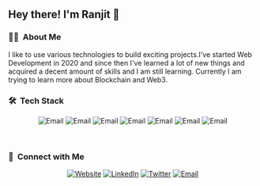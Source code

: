 <h2> Hey there! I'm Ranjit 👋</h2>
<h3> 🧑‍💻 &nbsp;About Me </h3>
I like to use various technologies to build exciting projects.I've started Web Development in 2020 and since then I've learned a lot of new things and acquired a decent amount of skills and I am still learning. Currently I am trying to learn more about Blockchain and Web3.

<h3> 🛠 &nbsp;Tech Stack</h3>
<p align="center">
<img alt="Email" src="https://img.shields.io/badge/next%20js-000000?style=for-the-badge&logo=nextdotjs&logoColor=white">
<img alt="Email" src="https://img.shields.io/badge/React-20232A?style=for-the-badge&logo=react&logoColor=61DAFB">
<img alt="Email" src="https://img.shields.io/badge/Redux-593D88?style=for-the-badge&logo=redux&logoColor=white">
<img alt="Email" src="https://img.shields.io/badge/Tailwind_CSS-38B2AC?style=for-the-badge&logo=tailwind-css&logoColor=white">
<img alt="Email" src="https://img.shields.io/badge/Node%20js-339933?style=for-the-badge&logo=nodedotjs&logoColor=white">
<img alt="Email" src="https://img.shields.io/badge/Prisma-3982CE?style=for-the-badge&logo=Prisma&logoColor=white">
<img alt="Email" src="https://img.shields.io/badge/MongoDB-4EA94B?style=for-the-badge&logo=mongodb&logoColor=white">
</p>

<br/>
<h3> 🤝 &nbsp;Connect with Me </h3>

<p align="center">
<a href="https://ranjitkalita.netlify.app/" target="_blank" ><img alt="Website" src="https://img.shields.io/badge/website-000000?style=for-the-badge&logo=About.me&logoColor=white"></a>
<a href="https://www.linkedin.com/in/ranjit-kalita-a5316b167/" target="_blank"><img alt="LinkedIn" src="https://img.shields.io/badge/LinkedIn-0077B5?style=for-the-badge&logo=linkedin&logoColor=white"></a>
<a href="https://twitter.com/ranjitkalita5o5/" target="_blank"><img alt="Twitter" src="https://img.shields.io/badge/Twitter-1DA1F2?style=for-the-badge&logo=twitter&logoColor=white"></a>
<a href="mailto:ranjitkalita499@gmail.com" target="_blank"><img alt="Email" src="https://img.shields.io/badge/Gmail-D14836?style=for-the-badge&logo=gmail&logoColor=white"></a>
</p>
